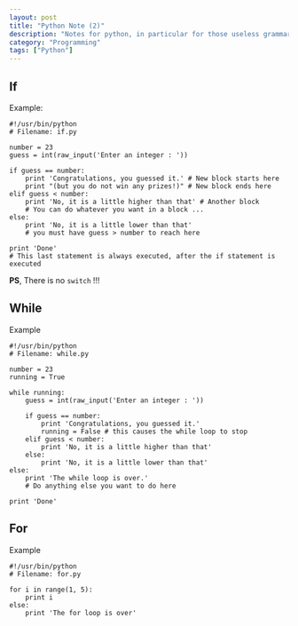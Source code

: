 ```yaml
---
layout: post
title: "Python Note (2)"
description: "Notes for python, in particular for those useless grammars"
category: "Programming"
tags: ["Python"]
---
```


## If

Example:

    #!/usr/bin/python
    # Filename: if.py 

	number = 23
	guess = int(raw_input('Enter an integer : '))

	if guess == number:
		print 'Congratulations, you guessed it.' # New block starts here
		print "(but you do not win any prizes!)" # New block ends here
	elif guess < number:
		print 'No, it is a little higher than that' # Another block
		# You can do whatever you want in a block ...
	else:
		print 'No, it is a little lower than that' 
		# you must have guess > number to reach here

	print 'Done'
    # This last statement is always executed, after the if statement is executed

**PS**, There is no `switch` !!!

## While

Example

    #!/usr/bin/python
    # Filename: while.py

	number = 23
	running = True

	while running:
		guess = int(raw_input('Enter an integer : '))

		if guess == number:
			print 'Congratulations, you guessed it.' 
			running = False # this causes the while loop to stop
		elif guess < number:
			print 'No, it is a little higher than that' 
		else:
			print 'No, it is a little lower than that' 
	else:
		print 'The while loop is over.' 
		# Do anything else you want to do here

	print 'Done'

## For

Example

    #!/usr/bin/python
    # Filename: for.py

	for i in range(1, 5):
		print i
	else:
		print 'The for loop is over'


